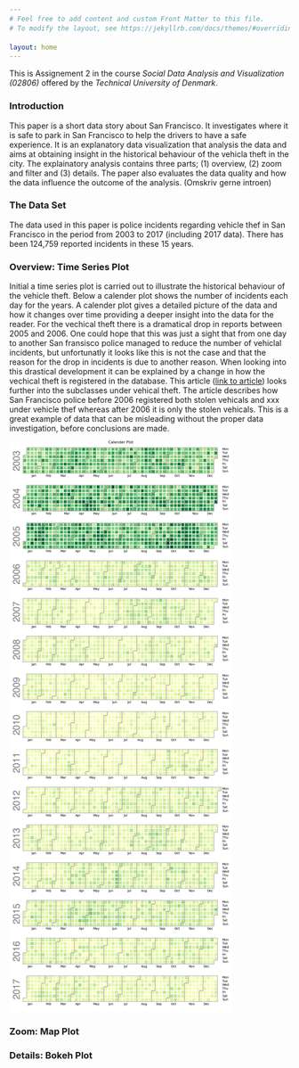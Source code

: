 ```yaml
---
# Feel free to add content and custom Front Matter to this file.
# To modify the layout, see https://jekyllrb.com/docs/themes/#overriding-theme-defaults

layout: home
---
```


This is Assignement 2 in the course *Social Data Analysis and Visualization (02806)* offered by the *Technical University of Denmark*.

### Introduction 

This paper is a short data story about San Francisco. It investigates where it is safe to park in San Francisco to help the drivers to have a safe experience. It is an explanatory data visualization that analysis the data and aims at obtaining insight in the historical behaviour of the vehicla theft in the city. The explainatory analysis contains three parts; (1) overview, (2) zoom and filter and (3) details. The paper also evaluates the data quality and how the data influence the outcome of the analysis. (Omskriv gerne introen)



### The Data Set

The data used in this paper is police incidents regarding vehicle thef in San Francisco in the period from 2003 to 2017 (including 2017 data). There has been 124,759 reported incidents in these 15 years. 


### Overview: Time Series Plot

Initial a time series plot is carried out to illustrate the historical behaviour of the vehicle theft. Below a calender plot shows the number of incidents each day for the years. A calender plot gives a detailed picture of the data and how it changes over time providing a deeper insight into the data for the reader. For the vechical theft there is a dramatical drop in reports between 2005 and 2006. One could hope that this was just a sight that from one day to another San fransisco police managed to reduce the number of vehiclal incidents, but unfortunatly it looks like this is not the case and that the reason for the drop in incidents is due to another reason. When looking into this drastical development it can be explained by a change in how the vechical theft is registered in the database. This article ([link to article](https://www.kaggle.com/code/eyecjay/vehicle-thefts-or-jerry-rice-jubilation/report)) looks further into the subclasses under vehical theft. The article describes how San Francisco police before 2006 registered both stolen vehicals and xxx under vehicle thef whereas after 2006 it is only the stolen vehicals. This is a great example of data that can be misleading without the proper data investigation, before conclusions are made.  

 ![calplot](calplot.png)

### Zoom: Map Plot


### Details: Bokeh Plot


